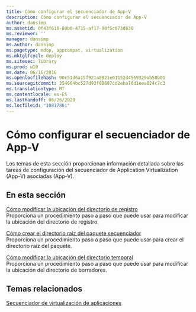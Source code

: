 ```yaml
---
title: Cómo configurar el secuenciador de App-V
description: Cómo configurar el secuenciador de App-V
author: dansimp
ms.assetid: 0f43f618-80b0-4715-af17-90f5c673d838
ms.reviewer: ''
manager: dansimp
ms.author: dansimp
ms.pagetype: mdop, appcompat, virtualization
ms.mktglfcycl: deploy
ms.sitesec: library
ms.prod: w10
ms.date: 06/16/2016
ms.openlocfilehash: 90c51d6a15f921a8021e01152d4569329ab58b01
ms.sourcegitcommit: 354664bc527d93f80687cd2eba70d1eea024c7c3
ms.translationtype: MT
ms.contentlocale: es-ES
ms.lasthandoff: 06/26/2020
ms.locfileid: "10817861"
---
```

# Cómo configurar el secuenciador de App-V


Los temas de esta sección proporcionan información detallada sobre las tareas de configuración del secuenciador de Application Virtualization (App-V) asociadas (App-V).

## En esta sección


<a href="" id="how-to-modify-the-log-directory-location"></a>[Cómo modificar la ubicación del directorio de registro](how-to-modify-the-log-directory-location.md)  
Proporciona un procedimiento paso a paso que puede usar para modificar la ubicación del directorio de registro.

<a href="" id="how-to-create-the-sequencer-package-root-directory"></a>[Cómo crear el directorio raíz del paquete secuenciador](how-to-create-the-sequencer-package-root-directory.md)  
Proporciona un procedimiento paso a paso que puede usar para crear el directorio raíz del paquete.

<a href="" id="how-to-modify-the-scratch-directory-location"></a>[Cómo modificar la ubicación del directorio temporal](how-to-modify-the-scratch-directory-location.md)  
Proporciona un procedimiento paso a paso que puede usar para modificar la ubicación del directorio de borradores.

## Temas relacionados


[Secuenciador de virtualización de aplicaciones](application-virtualization-sequencer.md)

 

 





